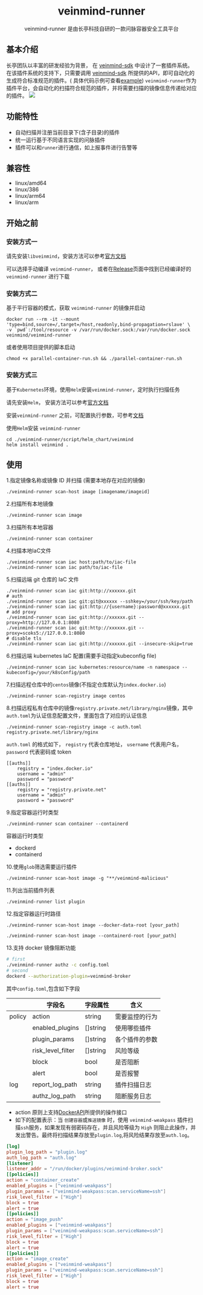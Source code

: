 <h1 align="center"> veinmind-runner </h1>

<p align="center">
veinmind-runner 是由长亭科技自研的一款问脉容器安全工具平台
</p>

## 基本介绍

长亭团队以丰富的研发经验为背景， 在 [veinmind-sdk]() 中设计了一套插件系统。 在该插件系统的支持下，只需要调用 [veinmind-sdk]() 所提供的API，即可自动化的生成符合标准规范的插件。(
具体代码示例可查看[example](./example))
`veinmind-runner`作为插件平台，会自动化的扫描符合规范的插件，并将需要扫描的镜像信息传递给对应的插件。
![](https://dinfinite.oss-cn-beijing.aliyuncs.com/image/20220321150601.png)

## 功能特性

- 自动扫描并注册当前目录下(含子目录)的插件
- 统一运行基于不同语言实现的问脉插件
- 插件可以和`runner`进行通信，如上报事件进行告警等

## 兼容性

- linux/amd64
- linux/386
- linux/arm64
- linux/arm

## 开始之前

### 安装方式一

请先安装`libveinmind`，安装方法可以参考[官方文档](https://github.com/chaitin/libveinmind)

可以选择手动编译 `veinmind-runner`，
或者在[Release](https://github.com/chaitin/veinmind-tools/releases)页面中找到已经编译好的 `veinmind-runner` 进行下载

### 安装方式二

基于平行容器的模式，获取 `veinmind-runner` 的镜像并启动

```
docker run --rm -it --mount 'type=bind,source=/,target=/host,readonly,bind-propagation=rslave' \
-v `pwd`:/tool/resource -v /var/run/docker.sock:/var/run/docker.sock veinmind/veinmind-runner
```

或者使用项目提供的脚本启动

```
chmod +x parallel-container-run.sh && ./parallel-container-run.sh
```

### 安装方式三

基于`Kubernetes`环境，使用`Helm`安装`veinmind-runner`，定时执行扫描任务

请先安装`Helm`， 安装方法可以参考[官方文档](https://helm.sh/zh/docs/intro/install/)

安装`veinmind-runner`
之前，可配置执行参数，可参考[文档](https://github.com/chaitin/veinmind-tools/blob/master/veinmind-runner/script/helm_chart/README.md)

使用`Helm`安装 `veinmind-runner`

```
cd ./veinmind-runner/script/helm_chart/veinmind
helm install veinmind .
```

## 使用

1.指定镜像名称或镜像 ID 并扫描 (需要本地存在对应的镜像)

```
./veinmind-runner scan-host image [imagename/imageid]
```

2.扫描所有本地镜像

```
./veinmind-runner scan image
```

3.扫描所有本地容器

```
./veinmind-runner scan container
```

4.扫描本地IaC文件

```
./veinmind-runner scan iac host:path/to/iac-file
./veinmind-runner scan iac path/to/iac-file
```

5.扫描远端 git 仓库的 IaC 文件

```
./veinmind-runner scan iac git:http://xxxxxx.git 
# auth
./veinmind-runner scan iac git:git@xxxxxx --sshkey=/your/ssh/key/path
./veinmind-runner scan iac git:http://{username}:password@xxxxxx.git
# add proxy
./veinmind-runner scan iac git:http://xxxxxx.git --proxy=http://127.0.0.1:8080
./veinmind-runner scan iac git:http://xxxxxx.git --proxy=scoks5://127.0.0.1:8080
# disable tls
./veinmind-runner scan iac git:http://xxxxxx.git --insecure-skip=true
```

6.扫描远端 kubernetes IaC 配置(需要手动指定kubeconfig file)
```
./veinmind-runner scan iac kubernetes:resource/name -n namespace --kubeconfig=/your/k8sConfig/path
```

7.扫描远程仓库中的`centos`镜像(不指定仓库默认为`index.docker.io`)

```
./veinmind-runner scan-registry image centos
```

8.扫描远程私有仓库中的镜像`registry.private.net/library/nginx`镜像，其中`auth.toml`为认证信息配置文件，里面包含了对应的认证信息

```
./veinmind-runner scan-registry image -c auth.toml registry.private.net/library/nginx
```

`auth.toml` 的格式如下， `registry` 代表仓库地址， `username` 代表用户名， `password` 代表密码或 token

```
[[auths]]
	registry = "index.docker.io"
	username = "admin"
	password = "password"
[[auths]]
	registry = "registry.private.net"
	username = "admin"
	password = "password"
```

9.指定容器运行时类型

```
./veinmind-runner scan container --containerd
```

容器运行时类型

- dockerd
- containerd

10.使用`glob`筛选需要运行插件

```
./veinmind-runner scan-host image -g "**/veinmind-malicious"
```

11.列出当前插件列表

```
./veinmind-runner list plugin
```

12.指定容器运行时路径

```
./veinmind-runner scan-host image --docker-data-root [your_path]
```

```
./veinmind-runner scan-host image --containerd-root [your_path]
```

13.支持 docker 镜像阻断功能

```bash
# first
./veinmind-runner authz -c config.toml 
# second
dockerd --authorization-plugin=veinmind-broker
```

其中`config.toml`,包含如下字段

|  | **字段名**           | **字段属性** | **含义**  |
|----------|-------------------|----------|---------|
| policy   | action            | string   | 需要监控的行为 |
|          | enabled_plugins   | []string | 使用哪些插件  |
|          | plugin_params     | []string | 各个插件的参数 |
|          | risk_level_filter | []string | 风险等级    |
|          | block             | bool     | 是否阻断    |
|          | alert             | bool     | 是否报警    |
| log      | report_log_path   | string   | 插件扫描日志  |
|          | authz_log_path    | string   | 阻断服务日志  |

- action 原则上支持[DockerAPI](https://docs.docker.com/engine/api/v1.41/#operation/)所提供的操作接口
- 如下的配置表示：当 `创建容器`或`推送镜像` 时，使用 `veinmind-weakpass` 插件扫描`ssh`服务，如果发现有弱密码存在，并且风险等级为 `High`
  则阻止此操作，并发出警告。最终将扫描结果存放至`plugin.log`,将风险结果存放至`auth.log`。

``` toml
[log]
plugin_log_path = "plugin.log"
auth_log_path = "auth.log"
[listener]
listener_addr = "/run/docker/plugins/veinmind-broker.sock"
[[policies]]
action = "container_create"
enabled_plugins = ["veinmind-weakpass"]
plugin_paramas = ["veinmind-weakpass:scan.serviceName=ssh"]
risk_level_filter = ["High"]
block = true
alert = true
[[policies]]
action = "image_push"
enabled_plugins = ["veinmind-weakpass"]
plugin_params = ["veinmind-weakpass:scan.serviceName=ssh"]
risk_level_filter = ["High"]
block = true
alert = true
[[policies]]
action = "image_create"
enabled_plugins = ["veinmind-weakpass"]
plugin_params = ["veinmind-weakpass:scan.serviceName=ssh"]
risk_level_filter = ["High"]
block = true
alert = true
```